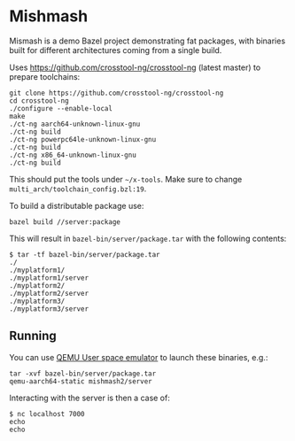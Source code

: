 # Mishmash

Mismash is a demo Bazel project demonstrating fat packages, with binaries built
for different architectures coming from a single build.

Uses https://github.com/crosstool-ng/crosstool-ng (latest master) to prepare
toolchains:

```
git clone https://github.com/crosstool-ng/crosstool-ng
cd crosstool-ng
./configure --enable-local
make
./ct-ng aarch64-unknown-linux-gnu
./ct-ng build
./ct-ng powerpc64le-unknown-linux-gnu
./ct-ng build
./ct-ng x86_64-unknown-linux-gnu
./ct-ng build
```

This should put the tools under `~/x-tools`. Make sure to change
`multi_arch/toolchain_config.bzl:19`.

To build a distributable package use:

```
bazel build //server:package
```

This will result in `bazel-bin/server/package.tar` with the following contents:

```
$ tar -tf bazel-bin/server/package.tar
./
./myplatform1/
./myplatform1/server
./myplatform2/
./myplatform2/server
./myplatform3/
./myplatform3/server
```

## Running

You can use [QEMU User space
emulator](https://www.qemu.org/docs/master/user/main.html) to launch these
binaries, e.g.:
```
tar -xvf bazel-bin/server/package.tar
qemu-aarch64-static mishmash2/server
```

Interacting with the server is then a case of:
```
$ nc localhost 7000
echo
echo
```

